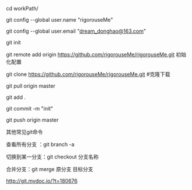 
cd workPath/

git config --global user.name "rigorouseMe"

git config --global user.email "dream_donghao@163.com"

git init

git remote add origin https://github.com/rigorouseMe/rigorouseMe.git 初始化配置

git clone https://github.com/rigorouseMe/rigorouseMe.git #克隆下载

git pull origin master

git add .

git commit -m "init"

git push origin master

其他常见git命令

查看所有分支  ：git branch -a

切换到某一分支：git checkout  分支名称

合并分支：git merge 原分支  目标分支

http://git.mydoc.io/?t=180676
